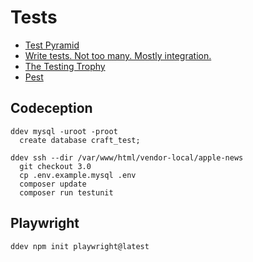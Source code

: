# Tests

- [Test Pyramid](https://martinfowler.com/bliki/TestPyramid.html)
- [Write tests. Not too many. Mostly integration.](https://kentcdodds.com/blog/write-tests)
- [The Testing Trophy](https://twitter.com/kentcdodds/status/960723172591992832)
- [Pest](https://pestphp.com/)

## Codeception

```shell
ddev mysql -uroot -proot
  create database craft_test;
```

```shell
ddev ssh --dir /var/www/html/vendor-local/apple-news
  git checkout 3.0
  cp .env.example.mysql .env
  composer update
  composer run testunit
```

## Playwright

```shell
ddev npm init playwright@latest

```
